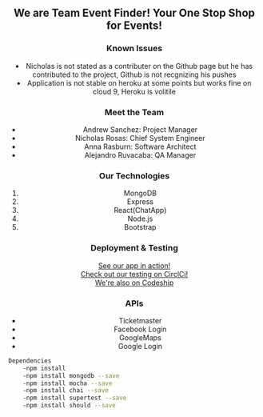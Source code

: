 <center>
<h2>We are Team Event Finder!
Your One Stop Shop for Events!</h2>
<h3>Known Issues</h3>
    <li>Nicholas is not stated as a contributer on the Github page but he has contributed to the project, Github is not recgnizing his pushes</li>
    <li>Application is not stable on heroku at some points but works fine on cloud 9, Heroku is volitile</li>
<h3>Meet the Team</h3>
<ul>
    <li>Andrew Sanchez: Project Manager</li>
    <li>Nicholas Rosas: Chief System Engineer</li>
    <li>Anna Rasburn: Software Architect</li>
    <li>Alejandro Ruvacaba: QA Manager</li>
</ul>
<h3>Our Technologies</h3>
<ol>
    <li>MongoDB</li>
    <li>Express</li>
    <li>React(ChatApp)</li>
    <li>Node.js</li>
    <li>Bootstrap</li>
</ol>
<h3>Deployment & Testing</h3>
<a href="https://event-finder-team3.herokuapp.com/index.html">See our app in action!</a>
<br>
<a href="https://circleci.com/gh/AnnieFraz/Group_Project">Check out our testing on CirclCi!</a>
<br>
<a href="https://app.codeship.com/projects/251638">We're also on Codeship</a>
<h3>APIs</h3>
<ul>
    <li>Ticketmaster</li>
    <li>Facebook Login</li>
    <li>GoogleMaps</li>
    <li>Google Login</li>
</ul>
</center>

```bash
Dependencies
    -npm install
    -npm install mongodb --save
    -npm install mocha --save
    -npm install chai --save
    -npm install supertest --save
    -npm install should --save
```
